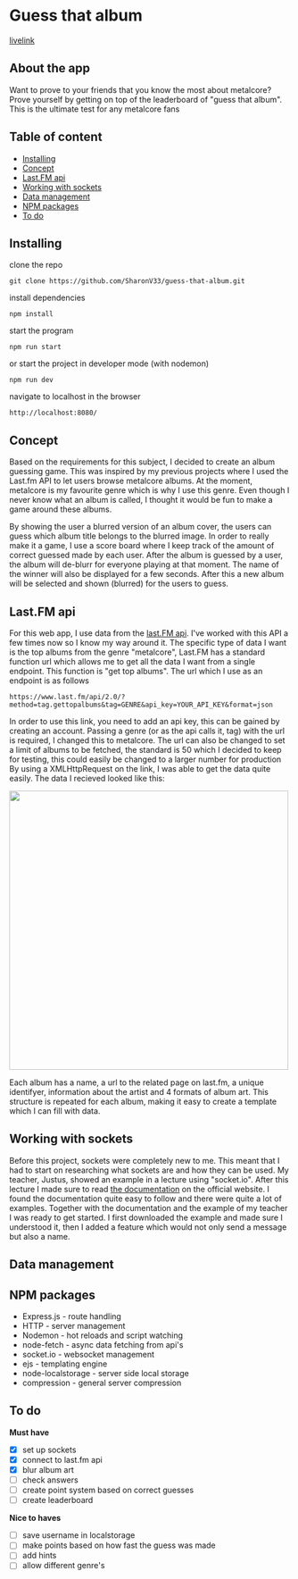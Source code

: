 # Guess that album

[livelink](https://guessthatalbum.herokuapp.com/)
## About the app
Want to prove to your friends that you know the most about metalcore? Prove yourself
by getting on top of the leaderboard of "guess that album". This is the ultimate test
for any metalcore fans

## Table of content
* [Installing](#installing)
* [Concept](#concept)
* [Last.FM api](#Last.FM-api)
* [Working with sockets](#working-with-sockets)
* [Data management](#data-management)
* [NPM packages](#npm-packages)
* [To do](#to-do)

## Installing
clone the repo
```
git clone https://github.com/SharonV33/guess-that-album.git
```
install dependencies
```
npm install
```
start the program
```
npm run start
```
or start the project in developer mode (with nodemon)
```
npm run dev
```
navigate to localhost in the browser
```
http://localhost:8080/
```
## Concept
Based on the requirements for this subject, I decided to create an album guessing game. This was inspired by my previous projects
where I used the Last.fm API to let users browse metalcore albums. At the moment, metalcore is my favourite genre which is why I use
this genre. Even though I never know what an album is called, I thought it would be fun to make a game around these albums. 

By showing the user a blurred version of an album cover, the users can guess which album title belongs to the blurred image. In order
to really make it a game, I use a score board where I keep track of the amount of correct guessed made by each user. After the album is
guessed by a user, the album will de-blurr for everyone playing at that moment. The name of the winner will also be displayed for a few
seconds. After this a new album will be selected and shown (blurred) for the users to guess.

## Last.FM api
For this web app, I use data from the [last.FM api](https://www.last.fm/api). I've worked with this API a few times now so I know my way around it.
The specific type of data I want is the top albums from the genre "metalcore", Last.FM has a standard function url which allows me
to get all the data I want from a single endpoint. This function is "get top albums". The url which I use as an endpoint is as follows 
```
https://www.last.fm/api/2.0/?method=tag.gettopalbums&tag=GENRE&api_key=YOUR_API_KEY&format=json 
```
In order to use this link, you need to add an api key, this can be gained by creating an account. Passing a genre (or as the api calls it, tag)
with the url is required, I changed this to metalcore. The url can also be changed to set a limit of albums to be fetched, the
standard is 50 which I decided to keep for testing, this could easily be changed to a larger number for production
By using a XMLHttpRequest on the link, I was able to get the data quite easily. The data I recieved looked like this:

<img src="https://i.ibb.co/x3d6YrY/Screenshot-2021-02-05-at-10-27-03.png" width="500">

Each album has a name, a url to the related page on last.fm, a unique identifyer, information about the artist and 4 formats
of album art. This structure is repeated for each album, making it easy to create a template which I can fill with data.


## Working with sockets
Before this project, sockets were completely new to me. This meant that I had to start on researching what sockets are and how they
can be used. My teacher, Justus, showed an example in a lecture using "socket.io". After this lecture I made sure to read [the documentation](https://socket.io/)
on the official website. I found the documentation quite easy to follow and there were quite a lot of examples. Together with the documentation
and the example of my teacher I was ready to get started. I first downloaded the example and made sure I understood it, then I added
a feature which would not only send a message but also a name. 

## Data management 

## NPM packages
* Express.js - route handling
* HTTP - server management
* Nodemon - hot reloads and script watching
* node-fetch - async data fetching from api's
* socket.io - websocket management
* ejs - templating engine
* node-localstorage - server side local storage
* compression - general server compression

## To do
**Must have**
* [x] set up sockets
* [x] connect to last.fm api
* [x] blur album art
* [ ] check answers 
* [ ] create point system based on correct guesses
* [ ] create leaderboard

**Nice to haves**
* [ ] save username in localstorage
* [ ] make points based on how fast the guess was made
* [ ] add hints
* [ ] allow different genre's
